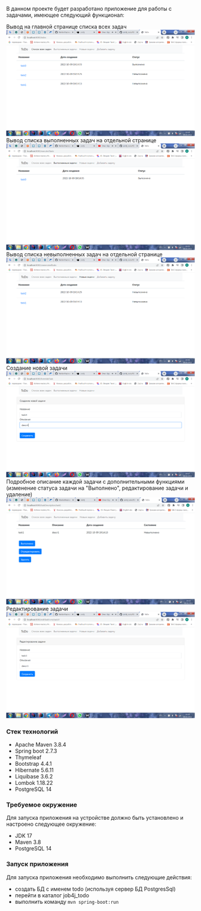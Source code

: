 В данном проекте будет разработано приложение для работы с задачами, имеющее следующий функционал:

Вывод на главной странице списка всех задач
![img_3.png](images/img_3.png)
Вывод списка выполненных задач на отдельной странице
![img_4.png](images/img_4.png)
Вывод списка невыполненных задач на отдельной странице
![img_5.png](images/img_5.png)
Создание новой задачи
![img_6.png](images/img_6.png)
Подробное описание каждой задачи с дополнительными функциями (изменение статуса задачи
на "Выполнено", редактирование задачи и удаление)
![img_9.png](images/img_9.png)
Редактирование задачи
![img_8.png](images/img_8.png)

### Стек технологий

* Apache Maven 3.8.4 
* Spring boot 2.7.3
* Thymeleaf
* Bootstrap 4.4.1
* Hibernate 5.6.11
* Liquibase 3.6.2
* Lombok 1.18.22
* PostgreSQL 14

### Требуемое окружение

Для запуска приложения на устройстве должно быть установлено и настроено следующее окружение:
* JDK 17
* Maven 3.8
* PostgreSQL 14

### Запуск приложения

Для запуска приложения необходимо выполнить следующие действия:
* создать БД с именем todo (используя сервер БД PostgresSql)
* перейти в каталог job4j_todo
* выполнить команду ```mvn spring-boot:run```